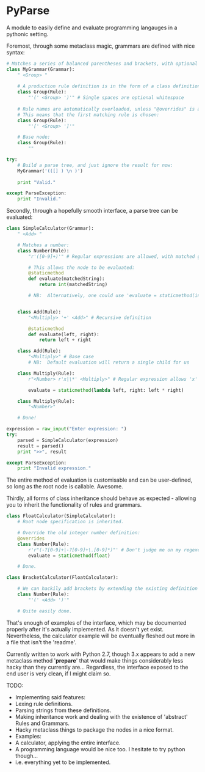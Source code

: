 PyParse
=======

A module to easily define and evaluate programming langauges in a pythonic setting.

Foremost, through some metaclass magic, grammars are defined with nice syntax:

```python
# Matches a series of balanced parentheses and brackets, with optional whitespace:
class MyGrammar(Grammar):
    " <Group> "
    
    # A production rule definition is in the form of a class definition, the docstring representing the production:
    class Group(Rule):
    	"'(' <Group> ')'" # Single spaces are optional whitespace
    
    # Rule names are automatically overloaded, unless "@overrides" is applied to a class definition.
    # This means that the first matching rule is chosen:
    class Group(Rule):
    	"'[' <Group> ']'"

    # Base node:
    class Group(Rule):
    	""

try:
	# Build a parse tree, and just ignore the result for now:
    MyGrammar('(([] ) \n )')
    
    print "Valid."

except ParseException:
	print "Invalid."
```

Secondly, through a hopefully smooth interface, a parse tree can be evaluated:

```python
class SimpleCalculator(Grammar):
    " <Add> "

    # Matches a number:
    class Number(Rule):
        "r'([0-9]+)'" # Regular expressions are allowed, with matched groups retained.

        # This allows the node to be evaluated:
        @staticmethod
        def evaluate(matchedString):
            return int(matchedString)

        # NB:  Alternatively, one could use 'evaluate = staticmethod(int)'


    class Add(Rule):
        "<Multiply> '+' <Add>" # Recursive definition

        @staticmethod
        def evaluate(left, right):
            return left + right

    class Add(Rule):
        "<Multiply>" # Base case
        # NB:  Default evaluation will return a single child for us

    class Multiply(Rule):
        r"<Number> r'x|\*' <Multiply>" # Regular expression allows 'x' or '*', without capturing them.

        evaluate = staticmethod(lambda left, right: left * right)

    class Multiply(Rule):
        "<Number>"

    # Done!

expression = raw_input("Enter expression: ")
try:
    parsed = SimpleCalculator(expression)
    result = parsed()
    print ">>", result

except ParseException:
    print "Invalid expression."
```

The entire method of evaluation is customisable and can be user-defined, so long as the root node is callable.  Awesome.

Thirdly, all forms of class inheritance should behave as expected - allowing you to inherit the functionality of rules and grammars.

```python
class FloatCalculator(SimpleCalculator):
    # Root node specification is inherited.

    # Override the old integer number definition:
    @overrides
    class Number(Rule):
        r'r"(-?[0-9]+|-?[0-9]+\.[0-9]*)"' # Don't judge me on my regexes - it works.
        evaluate = staticmethod(float)

    # Done.

class BracketCalculator(FloatCalculator):

    # We can hackily add brackets by extending the existing definition of a number:
    class Number(Rule):
        "'(' <Add> ')'"

    # Quite easily done.
```

That's enough of examples of the interface, which may be documented properly after it's actually implemented.  As it doesn't yet exist.  Nevertheless, the calculator example will be eventually fleshed out more in a file that isn't the 'readme'.

Currently written to work with Python 2.7, though 3.x appears to add a new metaclass method '__prepare__' that would make things considerably less hacky than they currently are...  Regardless, the interface exposed to the end user is very clean, if I might claim so.

TODO:
- Implementing said features:
 - Lexing rule definitions.
 - Parsing strings from these definitions.
 - Making inheritance work and dealing with the existence of 'abstract' Rules and Grammars.
 - Hacky metaclass things to package the nodes in a nice format.
- Examples:
 - A calculator, applying the entire interface.
 - A programming language would be nice too.  I hesitate to try python though...
- i.e. everything yet to be implemented.